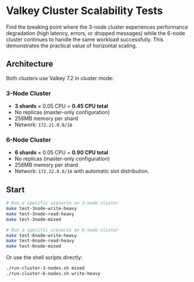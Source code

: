 # Valkey Cluster Scalability Tests

Find the breaking point where the 3-node cluster experiences performance degradation (high latency, errors, or dropped messages) while the 6-node cluster continues to handle the same workload successfully. This demonstrates the practical value of horizontal scaling.

## Architecture

Both clusters use Valkey 7.2 in cluster mode:

### 3-Node Cluster
- **3 shards** × 0.05 CPU = **0.45 CPU total**
- No replicas (master-only configuration)
- 256MB memory per shard
- Network: `172.21.0.0/16`

### 6-Node Cluster  
- **6 shards** × 0.05 CPU = **0.90 CPU total**
- No replicas (master-only configuration)
- 256MB memory per shard
- Network: `172.22.0.0/16` with automatic slot distribution.


## Start

```bash
# Run a specific scenario on 3-node cluster
make test-3node-write-heavy
make test-3node-read-heavy
make test-3node-mixed

# Run a specific scenario on 6-node cluster
make test-6node-write-heavy
make test-6node-read-heavy
make test-6node-mixed
```

Or use the shell scripts directly:

```bash
./run-cluster-3-nodes.sh mixed
./run-cluster-6-nodes.sh write-heavy
```
